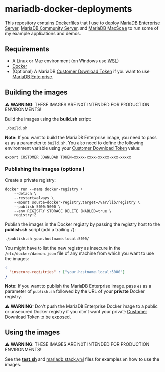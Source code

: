 # mariadb-docker-deployments

This repository contains [Dockerfiles](https://docs.docker.com/engine/reference/builder) that I use to deploy [MariaDB Enterprise Server](https://mariadb.com/products/enterprise/), [MariaDB Community Server](https://mariadb.com/products/community-server/), and [MariaDB MaxScale](https://mariadb.com/products/maxscale/) to run some of my example applications and demos.

## Requirements

  * A Linux or Mac environment (on Windows use [WSL](https://learn.microsoft.com/windows/wsl))
  * [Docker](https://www.docker.com)
  * (Optional) A MariaDB [Customer Download Token](https://mariadb.com/docs/xpand/deploy/token/) if you want to use [MariaDB Enterprise](https://mariadb.com/products/enterprise/).

## Building the images

  ⚠️ **WARNING**: THESE IMAGES ARE NOT INTENDED FOR PRODUCTION ENVIRONMENTS!

Build the images using the **build.sh** script:
```shell
./build.sh
```

**Note:** If you want to build the MariaDB Enterprise image, you need to pass `es` as a parameter to `build.sh`. You also need to define the following environment variable using your [Customer Download Token](https://mariadb.com/docs/xpand/deploy/token/) value:

```
export CUSTOMER_DOWNLOAD_TOKEN=xxxxx-xxxx-xxxxx-xxx-xxxxx 
```

### Publishing the images (optional)

Create a private registry:

```shell
docker run --name docker-registry \
	--detach \
	--restart=always \
	--mount source=docker-registry,target=/var/lib/registry \
	--publish 5000:5000 \
	--env REGISTRY_STORAGE_DELETE_ENABLED=true \
	registry:2
```

Publish the images in the Docker registry by passing the registry host to the **publish.sh** script (add a trailing `/`):

```shell
./publish.sh your.hostname.local:5000/
```

You might have to list the new registry as insecure in the `/etc/docker/daemon.json` file of any machine from which you want to use the images:

```json
{
  "insecure-registries" : ["your.hostname.local:5000"]
}
```

  **Note:** If you want to publish the MariaDB Enterprise image, pass `es` as a parameter of `publish.sh` followed by the URL of your **private** Docker registry.

⚠️ **WARNING:** Don't push the MariaDB Enterprise Docker image to a public or unsecured Docker registry if you don't want your private [Customer Download Token](https://mariadb.com/docs/xpand/deploy/token/) to be exposed.

## Using the images

  ⚠️ **WARNING**: THESE IMAGES ARE NOT INTENDED FOR PRODUCTION ENVIRONMENTS!

See the **[test.sh](test.sh)** and [mariadb.stack.yml](stacks/mariadb.stack.yml) files for examples on how to use the images.
